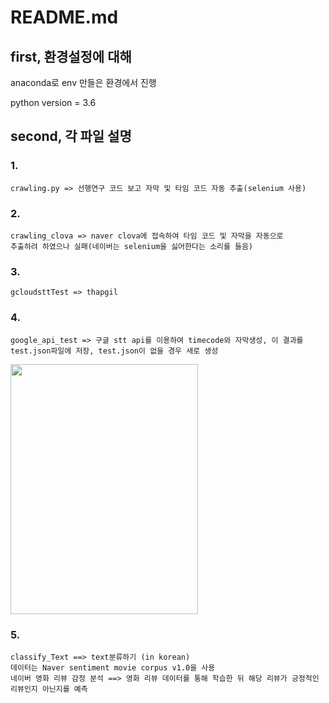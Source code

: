 # README.md

## first, 환경설정에 대해

anaconda로 env 만들은 환경에서 진행

python version = 3.6

## second, 각 파일 설명

### 1. 

```
crawling.py => 선행연구 코드 보고 자막 및 타임 코드 자동 추출(selenium 사용)
```

### 2. 

```
crawling_clova => naver clova에 접속하여 타임 코드 및 자막을 자동으로
추출하려 하였으나 실패(네이버는 selenium을 싫어한다는 소리를 들음)
```

### 3.

```
gcloudsttTest => thapgil
```

### 4.

```
google_api_test => 구글 stt api를 이용하여 timecode와 자막생성, 이 결과를 test.json파일에 저장, test.json이 없을 경우 새로 생성
```

<img src="https://user-images.githubusercontent.com/68285994/137739196-842f7690-1525-4b66-b472-13c2b8dcb444.png" width="300" height="400"/>

### 5.

```
classify_Text ==> text분류하기 (in korean)
데이터는 Naver sentiment movie corpus v1.0을 사용
네이버 영화 리뷰 감정 분석 ==> 영화 리뷰 데이터를 통해 학습한 뒤 해당 리뷰가 긍정적인 리뷰인지 아닌지를 예측
```

